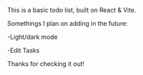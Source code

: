This is a basic todo list, built on React & Vite. 

Somethings I plan on adding in the future:

-Light/dark mode

-Edit Tasks

Thanks for checking it out!
